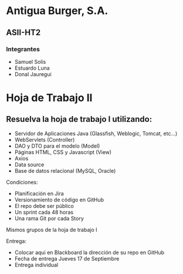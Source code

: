 # Antigua Burger, S.A.

## ASII-HT2 

### Integrantes

- Samuel Solis
- Estuardo Luna
- Donal Jauregui

# Hoja de Trabajo II
## Resuelva la hoja de trabajo I utilizando:

- Servidor de Aplicaciones Java (Glassfish, Weblogic, Tomcat, etc...)
- WebServlets (Controller)
- DAO y DTO para el modelo (Model)
- Páginas HTML, CSS y Javascript (View)
- Axios
- Data source
- Base de datos relacional (MySQL, Oracle)

Condiciones:

- Planificación en Jira
- Versionamiento de código en GitHub
- El repo debe ser público
- Un sprint cada 48 horas
- Una rama Git por cada Story

Mismos grupos de la hoja de trabajo I

Entrega:

- Colocar aqui en Blackboard la dirección de su repo en GitHub
- Fecha de entrega Jueves 17 de Septiembre
- Entrega individual